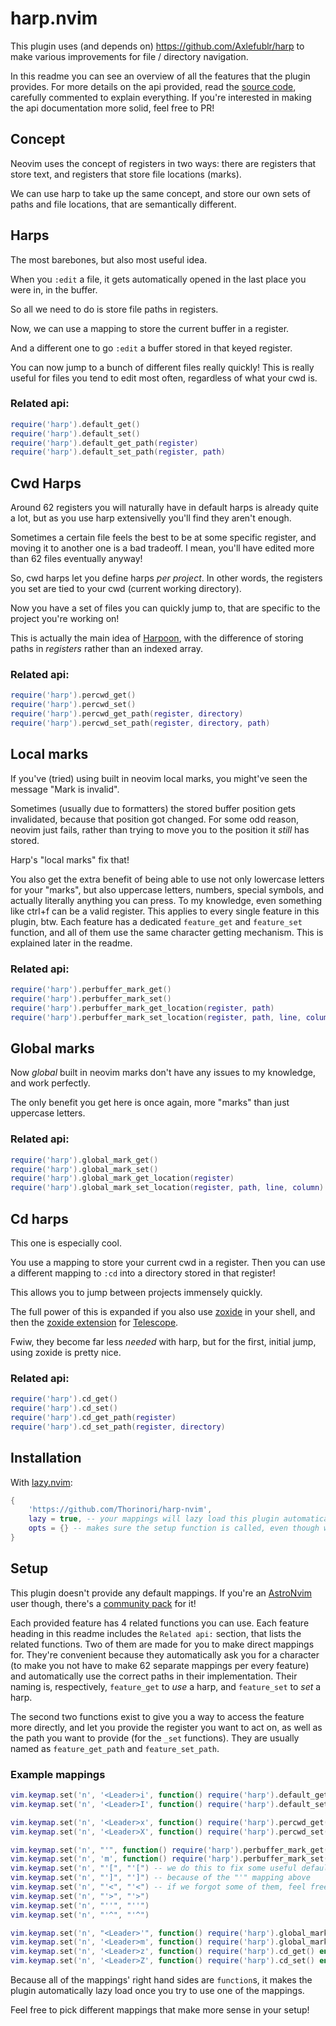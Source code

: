 # harp.nvim

This plugin uses (and depends on) https://github.com/Axlefublr/harp to make various improvements for file / directory navigation.

In this readme you can see an overview of all the features that the plugin provides.
For more details on the api provided, read the [source code](./lua/harp/init.lua), carefully commented to explain everything.
If you're interested in making the api documentation more solid, feel free to PR!

## Concept

Neovim uses the concept of registers in two ways: there are registers that store text, and registers that store file locations (marks).

We can use harp to take up the same concept, and store our own sets of paths and file locations, that are semantically different.

## Harps

The most barebones, but also most useful idea.

When you `:edit` a file, it gets automatically opened in the last place you were in, in the buffer.

So all we need to do is store file paths in registers.

Now, we can use a mapping to store the current buffer in a register.

And a different one to go `:edit` a buffer stored in that keyed register.

You can now jump to a bunch of different files really quickly! This is really useful for files you tend to edit most often, regardless of what your cwd is.

### Related api:

```lua
require('harp').default_get()
require('harp').default_set()
require('harp').default_get_path(register)
require('harp').default_set_path(register, path)
```

## Cwd Harps

Around 62 registers you will naturally have in default harps is already quite a lot, but as you use harp extensivelly you'll find they aren't enough.

Sometimes a certain file feels the best to be at some specific register, and moving it to another one is a bad tradeoff. I mean, you'll have edited more than 62 files eventually anyway!

So, cwd harps let you define harps _per project_. In other words, the registers you set are tied to your cwd (current working directory).

Now you have a set of files you can quickly jump to, that are specific to the project you're working on!

This is actually the main idea of [Harpoon](https://github.com/ThePrimeagen/harpoon), with the difference of storing paths in _registers_ rather than an indexed array.

### Related api:

```lua
require('harp').percwd_get()
require('harp').percwd_set()
require('harp').percwd_get_path(register, directory)
require('harp').percwd_set_path(register, directory, path)
```

## Local marks

If you've (tried) using built in neovim local marks, you might've seen the message "Mark is invalid".

Sometimes (usually due to formatters) the stored buffer position gets invalidated, because that position got changed. For some odd reason, neovim just fails, rather than trying to move you to the position it _still_ has stored.

Harp's "local marks" fix that!

You also get the extra benefit of being able to use not only lowercase letters for your "marks", but also uppercase letters, numbers, special symbols, and actually literally anything you can press. To my knowledge, even something like ctrl+f can be a valid register. This applies to every single feature in this plugin, btw. Each feature has a dedicated `feature_get` and `feature_set` function, and all of them use the same character getting mechanism. This is explained later in the readme.

### Related api:

```lua
require('harp').perbuffer_mark_get()
require('harp').perbuffer_mark_set()
require('harp').perbuffer_mark_get_location(register, path)
require('harp').perbuffer_mark_set_location(register, path, line, column)
```

## Global marks

Now _global_ built in neovim marks don't have any issues to my knowledge, and work perfectly.

The only benefit you get here is once again, more "marks" than just uppercase letters.

### Related api:

```lua
require('harp').global_mark_get()
require('harp').global_mark_set()
require('harp').global_mark_get_location(register)
require('harp').global_mark_set_location(register, path, line, column)
```

## Cd harps

This one is especially cool.

You use a mapping to store your current cwd in a register. Then you can use a different mapping to `:cd` into a directory stored in that register!

This allows you to jump between projects immensely quickly.

The full power of this is expanded if you also use [zoxide](https://github.com/ajeetdsouza/zoxide) in your shell, and then the [zoxide extension](https://github.com/jvgrootveld/telescope-zoxide) for [Telescope](https://github.com/nvim-telescope/telescope.nvim).

Fwiw, they become far less _needed_ with harp, but for the first, initial jump, using zoxide is pretty nice.

### Related api:

```lua
require('harp').cd_get()
require('harp').cd_set()
require('harp').cd_get_path(register)
require('harp').cd_set_path(register, directory)
```

## Installation

With [lazy.nvim](https://github.com/folke/lazy.nvim):

```lua
{
	'https://github.com/Thorinori/harp-nvim',
	lazy = true, -- your mappings will lazy load this plugin automatically. you'll find example mappings below in this readme.
	opts = {} -- makes sure the setup function is called, even though we don't provide any options so far.
}
```

## Setup

This plugin doesn't provide any default mappings. If you're an [AstroNvim](https://docs.astronvim.com) user though, there's a [community pack](https://github.com/AstroNvim/astrocommunity/tree/main/lua/astrocommunity/motion/harp-nvim) for it!

Each provided feature has 4 related functions you can use. Each feature heading in this readme includes the `Related api:` section, that lists the related functions.
Two of them are made for you to make direct mappings for. They're convenient because they automatically ask you for a character (to make you not have to make 62 separate mappings per every feature) and automatically use the correct paths in their implementation.
Their naming is, respectively, `feature_get` to _use_ a harp, and `feature_set` to _set_ a harp.

The second two functions exist to give you a way to access the feature more directly, and let you provide the register you want to act on, as well as the path you want to provide (for the `_set` functions). They are usually named as `feature_get_path` and `feature_set_path`.

### Example mappings

```lua
vim.keymap.set('n', '<Leader>i', function() require('harp').default_get() end)
vim.keymap.set('n', '<Leader>I', function() require('harp').default_set() end)

vim.keymap.set('n', '<Leader>x', function() require('harp').percwd_get() end)
vim.keymap.set('n', '<Leader>X', function() require('harp').percwd_set() end)

vim.keymap.set('n', "'", function() require('harp').perbuffer_mark_get() end)
vim.keymap.set('n', 'm', function() require('harp').perbuffer_mark_set() end)
vim.keymap.set('n', "'[", "'[") -- we do this to fix some useful default special marks
vim.keymap.set('n', "']", "']") -- because of the "'" mapping above
vim.keymap.set('n', "'<", "'<") -- if we forgot some of them, feel free to PR!
vim.keymap.set('n', "'>", "'>")
vim.keymap.set('n', "''", "''")
vim.keymap.set('n', "'^", "'^")

vim.keymap.set('n', "<Leader>'", function() require('harp').global_mark_get() end)
vim.keymap.set('n', '<Leader>m', function() require('harp').global_mark_set() end)
vim.keymap.set('n', '<Leader>z', function() require('harp').cd_get() end)
vim.keymap.set('n', '<Leader>Z', function() require('harp').cd_set() end)
```

Because all of the mappings' right hand sides are `function`s, it makes the plugin automatically lazy load once you try to use one of the mappings.

Feel free to pick different mappings that make more sense in your setup!
